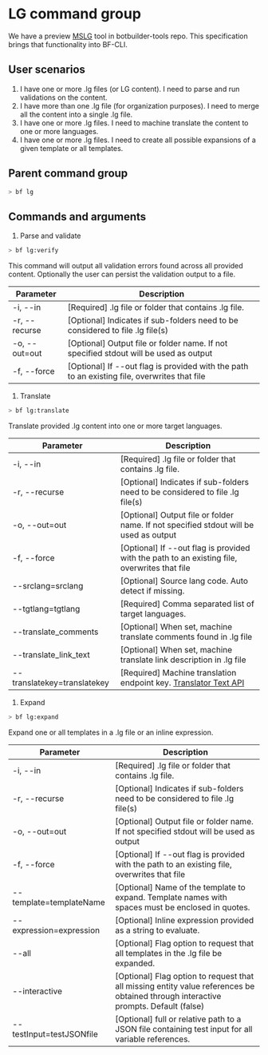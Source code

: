 # LG command group

We have a preview [MSLG][1] tool in botbuilder-tools repo. This specification brings that functionality into BF-CLI. 

## User scenarios 
1. I have one or more .lg files (or LG content). I need to parse and run validations on the content.
2. I have more than one .lg file (for organization purposes). I need to merge all the content into a single .lg file.
3. I have one or more .lg files. I need to machine translate the content to one or more languages.
4. I have one or more .lg files. I need to create all possible expansions of a given template or all templates. 

## Parent command group
```bash
> bf lg
```

## Commands and arguments

1. Parse and validate
```bash
> bf lg:verify
```
This command will output all validation errors found across all provided content. Optionally the user can persist the validation output to a file.

| Parameter                 | Description                                                                                  |
|---------------------------|----------------------------------------------------------------------------------------------|
| -i, --in <file or folder> | [Required] .lg file or folder that contains .lg file.                                        |
| -r, --recurse             | [Optional] Indicates if sub-folders need to be considered to file .lg file(s)                |
| -o, --out=out             | [Optional] Output file or folder name. If not specified stdout will be used as output        |
| -f, --force               | [Optional] If --out flag is provided with the path to an existing file, overwrites that file |

1. Translate
```bash
> bf lg:translate
```
Translate provided .lg content into one or more target languages.

| Parameter                   | Description                                                                                  |
|-----------------------------|----------------------------------------------------------------------------------------------|
| -i, --in <file or folder>   | [Required] .lg file or folder that contains .lg file.                                        |
| -r, --recurse               | [Optional] Indicates if sub-folders need to be considered to file .lg file(s)                |
| -o, --out=out               | [Optional] Output file or folder name. If not specified stdout will be used as output        |
| -f, --force                 | [Optional] If --out flag is provided with the path to an existing file, overwrites that file |
| --srclang=srclang           | [Optional] Source lang code. Auto detect if missing.                                         |
| --tgtlang=tgtlang           | [Required] Comma separated list of target languages.                                         |
| --translate_comments        | [Optional] When set, machine translate comments found in .lg file                            |
| --translate_link_text       | [Optional] When set, machine translate link description in .lg file                          |
| --translatekey=translatekey | [Required] Machine translation endpoint key. [Translator Text API][10]                       |

1. Expand
```bash
> bf lg:expand
```
Expand one or all templates in a .lg file or an inline expression.

| Parameter                 | Description                                                                                                                         |
|---------------------------|-------------------------------------------------------------------------------------------------------------------------------------|
| -i, --in <file or folder> | [Required] .lg file or folder that contains .lg file.                                                                               |
| -r, --recurse             | [Optional] Indicates if sub-folders need to be considered to file .lg file(s)                                                       |
| -o, --out=out             | [Optional] Output file or folder name. If not specified stdout will be used as output                                               |
| -f, --force               | [Optional] If --out flag is provided with the path to an existing file, overwrites that file                                        |
| --template=templateName   | [Optional] Name of the template to expand. Template names with spaces must be enclosed in quotes.                                   |
| --expression=expression   | [Optional] Inline expression provided as a string to evaluate.                                                                      |
| --all                     | [Optional] Flag option to request that all templates in the .lg file be expanded.                                                   |
| --interactive             | [Optional] Flag option to request that all missing entity value references be obtained through interactive prompts. Default (false) |
| --testInput=testJSONfile  | [Optional] full or relative path to a JSON file containing test input for all variable references.                                  |

[1]:https://github.com/microsoft/botbuilder-tools/tree/V.Future/packages/MSLG
[10]:https://azure.microsoft.com/en-us/services/cognitive-services/translator-text-api/